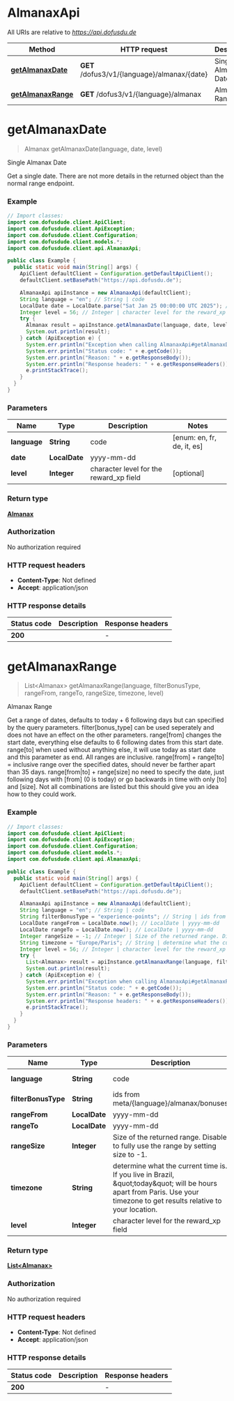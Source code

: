 # AlmanaxApi

All URIs are relative to *https://api.dofusdu.de*

| Method | HTTP request | Description |
|------------- | ------------- | -------------|
| [**getAlmanaxDate**](AlmanaxApi.md#getAlmanaxDate) | **GET** /dofus3/v1/{language}/almanax/{date} | Single Almanax Date |
| [**getAlmanaxRange**](AlmanaxApi.md#getAlmanaxRange) | **GET** /dofus3/v1/{language}/almanax | Almanax Range |


<a id="getAlmanaxDate"></a>
# **getAlmanaxDate**
> Almanax getAlmanaxDate(language, date, level)

Single Almanax Date

Get a single date. There are not more details in the returned object than the normal range endpoint.

### Example
```java
// Import classes:
import com.dofusdude.client.ApiClient;
import com.dofusdude.client.ApiException;
import com.dofusdude.client.Configuration;
import com.dofusdude.client.models.*;
import com.dofusdude.client.api.AlmanaxApi;

public class Example {
  public static void main(String[] args) {
    ApiClient defaultClient = Configuration.getDefaultApiClient();
    defaultClient.setBasePath("https://api.dofusdu.de");

    AlmanaxApi apiInstance = new AlmanaxApi(defaultClient);
    String language = "en"; // String | code
    LocalDate date = LocalDate.parse("Sat Jan 25 00:00:00 UTC 2025"); // LocalDate | yyyy-mm-dd
    Integer level = 56; // Integer | character level for the reward_xp field
    try {
      Almanax result = apiInstance.getAlmanaxDate(language, date, level);
      System.out.println(result);
    } catch (ApiException e) {
      System.err.println("Exception when calling AlmanaxApi#getAlmanaxDate");
      System.err.println("Status code: " + e.getCode());
      System.err.println("Reason: " + e.getResponseBody());
      System.err.println("Response headers: " + e.getResponseHeaders());
      e.printStackTrace();
    }
  }
}
```

### Parameters

| Name | Type | Description  | Notes |
|------------- | ------------- | ------------- | -------------|
| **language** | **String**| code | [enum: en, fr, de, it, es] |
| **date** | **LocalDate**| yyyy-mm-dd | |
| **level** | **Integer**| character level for the reward_xp field | [optional] |

### Return type

[**Almanax**](Almanax.md)

### Authorization

No authorization required

### HTTP request headers

 - **Content-Type**: Not defined
 - **Accept**: application/json

### HTTP response details
| Status code | Description | Response headers |
|-------------|-------------|------------------|
| **200** |  |  -  |

<a id="getAlmanaxRange"></a>
# **getAlmanaxRange**
> List&lt;Almanax&gt; getAlmanaxRange(language, filterBonusType, rangeFrom, rangeTo, rangeSize, timezone, level)

Almanax Range

Get a range of dates, defaults to today + 6 following days but can specified by the query parameters.   filter[bonus_type] can be used seperately and does not have an effect on the other parameters.  range[from] changes the start date, everything else defaults to 6 following dates from this start date.  range[to] when used without anything else, it will use today as start date and this parameter as end. All ranges are inclusive.  range[from] + range[to] &#x3D; inclusive range over the specified dates, should never be farther apart than 35 days.  range[from|to] + range[size] no need to specify the date, just following days with [from] (0 is today) or go backwards in time with only [to] and [size].  Not all combinations are listed but this should give you an idea how to they could work.

### Example
```java
// Import classes:
import com.dofusdude.client.ApiClient;
import com.dofusdude.client.ApiException;
import com.dofusdude.client.Configuration;
import com.dofusdude.client.models.*;
import com.dofusdude.client.api.AlmanaxApi;

public class Example {
  public static void main(String[] args) {
    ApiClient defaultClient = Configuration.getDefaultApiClient();
    defaultClient.setBasePath("https://api.dofusdu.de");

    AlmanaxApi apiInstance = new AlmanaxApi(defaultClient);
    String language = "en"; // String | code
    String filterBonusType = "experience-points"; // String | ids from meta/{language}/almanax/bonuses
    LocalDate rangeFrom = LocalDate.now(); // LocalDate | yyyy-mm-dd
    LocalDate rangeTo = LocalDate.now(); // LocalDate | yyyy-mm-dd
    Integer rangeSize = -1; // Integer | Size of the returned range. Disable to fully use the range by setting size to -1.
    String timezone = "Europe/Paris"; // String | determine what the current time is. If you live in Brazil, \"today\" will be hours apart from Paris. Use your timezone to get results relative to your location.
    Integer level = 56; // Integer | character level for the reward_xp field
    try {
      List<Almanax> result = apiInstance.getAlmanaxRange(language, filterBonusType, rangeFrom, rangeTo, rangeSize, timezone, level);
      System.out.println(result);
    } catch (ApiException e) {
      System.err.println("Exception when calling AlmanaxApi#getAlmanaxRange");
      System.err.println("Status code: " + e.getCode());
      System.err.println("Reason: " + e.getResponseBody());
      System.err.println("Response headers: " + e.getResponseHeaders());
      e.printStackTrace();
    }
  }
}
```

### Parameters

| Name | Type | Description  | Notes |
|------------- | ------------- | ------------- | -------------|
| **language** | **String**| code | [enum: en, fr, de, it, es] |
| **filterBonusType** | **String**| ids from meta/{language}/almanax/bonuses | [optional] |
| **rangeFrom** | **LocalDate**| yyyy-mm-dd | [optional] |
| **rangeTo** | **LocalDate**| yyyy-mm-dd | [optional] |
| **rangeSize** | **Integer**| Size of the returned range. Disable to fully use the range by setting size to -1. | [optional] |
| **timezone** | **String**| determine what the current time is. If you live in Brazil, \&quot;today\&quot; will be hours apart from Paris. Use your timezone to get results relative to your location. | [optional] [default to Europe/Paris] |
| **level** | **Integer**| character level for the reward_xp field | [optional] |

### Return type

[**List&lt;Almanax&gt;**](Almanax.md)

### Authorization

No authorization required

### HTTP request headers

 - **Content-Type**: Not defined
 - **Accept**: application/json

### HTTP response details
| Status code | Description | Response headers |
|-------------|-------------|------------------|
| **200** |  |  -  |

